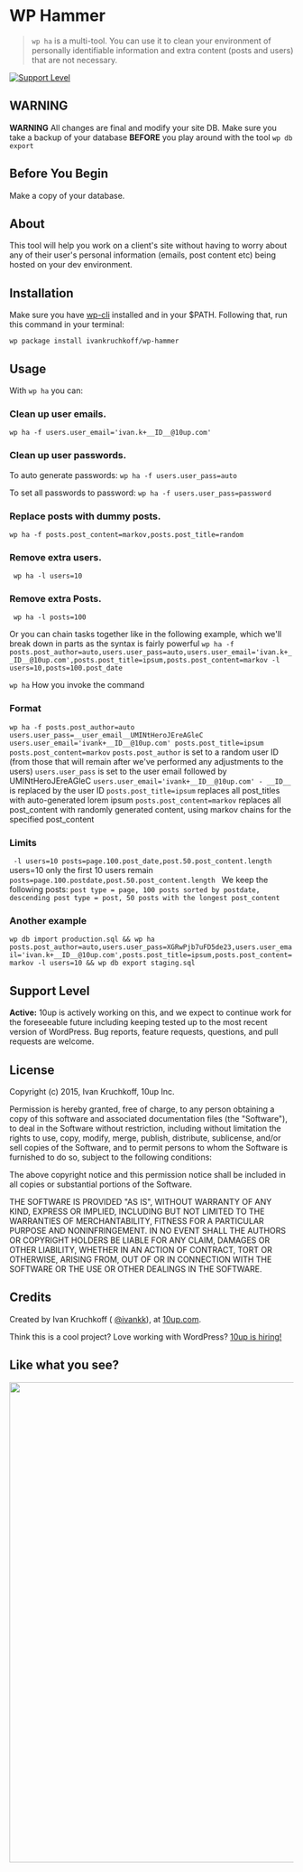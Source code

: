 # WP Hammer

> ``wp ha`` is a multi-tool. You can use it to clean your environment of personally identifiable information and extra content (posts and users) that are not necessary.

[![Support Level](https://img.shields.io/badge/support-active-green.svg)](#support-level)

## WARNING
__WARNING__ All changes are final and modify your site DB. Make sure you take a backup of your database __BEFORE__ you play around with the tool ``wp db export``

## Before You Begin
Make a copy of your database.

## About

This tool will help you work on a client's site without having to worry about any of their user's personal information (emails, post content etc) being hosted on your dev environment.

## Installation
Make sure you have [wp-cli](http://wp-cli.org/) installed and in your $PATH. Following that, run this command in your terminal:

`wp package install ivankruchkoff/wp-hammer`

## Usage

With ``wp ha`` you can:

### Clean up user emails.
``wp ha -f users.user_email='ivan.k+__ID__@10up.com'``

### Clean up user passwords.
To auto generate passwords:
``wp ha -f users.user_pass=auto``

To set all passwords to password:
``wp ha -f users.user_pass=password``

### Replace posts with dummy posts.
``wp ha -f posts.post_content=markov,posts.post_title=random``

### Remove extra users.
`` wp ha -l users=10``

### Remove extra Posts.
`` wp ha -l posts=100``


Or you can chain tasks together like in the following  example, which we'll break down in parts as the syntax is fairly powerful
`wp ha -f posts.post_author=auto,users.user_pass=auto,users.user_email='ivan.k+__ID__@10up.com',posts.post_title=ipsum,posts.post_content=markov -l users=10,posts=100.post_date`

``wp ha``
How you invoke the command

### Format
`
wp ha -f posts.post_author=auto users.user_pass=__user_email__UMINtHeroJEreAGleC users.user_email='ivank+__ID__@10up.com' posts.post_title=ipsum posts.post_content=markov
`
``posts.post_author`` is set to a random user ID (from those that will remain after we've performed any adjustments to the users)
`users.user_pass` is set to the user email followed by UMINtHeroJEreAGleC
`users.user_email='ivank+__ID__@10up.com' - __ID__` is replaced by the user ID
`posts.post_title=ipsum` replaces all post_titles with auto-generated lorem ipsum
`posts.post_content=markov` replaces all post_content with randomly generated content, using markov chains for the specified post_content


### Limits
`
-l users=10 posts=page.100.post_date,post.50.post_content.length`
users=10 only the first 10 users remain
`posts=page.100.postdate,post.50.post_content.length `
We keep the following posts:
 `post type = page, 100 posts sorted by postdate, descending
 post type = post, 50 posts with the longest post_content
 `


### Another example
`
wp db import production.sql &&
wp ha posts.post_author=auto,users.user_pass=XGRwPjb7uFD5de23,users.user_email='ivan.k+__ID__@10up.com',posts.post_title=ipsum,posts.post_content=markov -l users=10 &&
wp db export staging.sql
`

## Support Level

**Active:** 10up is actively working on this, and we expect to continue work for the foreseeable future including keeping tested up to the most recent version of WordPress.  Bug reports, feature requests, questions, and pull requests are welcome.

## License
Copyright (c) 2015, Ivan Kruchkoff, 10up Inc.

Permission is hereby granted, free of charge, to any person obtaining a copy of this software and associated documentation files (the "Software"), to deal in the Software without restriction, including without limitation the rights to use, copy, modify, merge, publish, distribute, sublicense, and/or sell copies of the Software, and to permit persons to whom the Software is furnished to do so, subject to the following conditions:

The above copyright notice and this permission notice shall be included in all copies or substantial portions of the Software.

THE SOFTWARE IS PROVIDED "AS IS", WITHOUT WARRANTY OF ANY KIND, EXPRESS OR IMPLIED, INCLUDING BUT NOT LIMITED TO THE WARRANTIES OF MERCHANTABILITY, FITNESS FOR A PARTICULAR PURPOSE AND NONINFRINGEMENT. IN NO EVENT SHALL THE AUTHORS OR COPYRIGHT HOLDERS BE LIABLE FOR ANY CLAIM, DAMAGES OR OTHER LIABILITY, WHETHER IN AN ACTION OF CONTRACT, TORT OR OTHERWISE, ARISING FROM, OUT OF OR IN CONNECTION WITH THE SOFTWARE OR THE USE OR OTHER DEALINGS IN THE SOFTWARE.

## Credits

Created by Ivan Kruchkoff ( [@ivankk](https://profiles.wordpress.org/ivankk)), at [10up.com](http://10up.com).

Think this is a cool project? Love working with WordPress? [10up is hiring!](http://10up.com/careers/?utm_source=wphammer&utm_medium=community&utm_campaign=oss-code)

## Like what you see?

<a href="http://10up.com/contact/"><img src="https://10updotcom-wpengine.s3.amazonaws.com/uploads/2016/10/10up-Github-Banner.png" width="850"></a>

